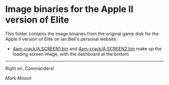 # Image binaries for the Apple II version of Elite

This folder contains the image binaries from the original game disk for the Apple II version of Elite on Ian Bell's personal website.

* [4am-crack/A.SCREEN1.bin](4am-crack/A.SCREEN1.bin) and [4am-crack/A.SCREEN2.bin](4am-crack/A.SCREEN2.bin) make up the loading screen image, with the dashboard at the bottom

---

Right on, Commanders!

_Mark Moxon_